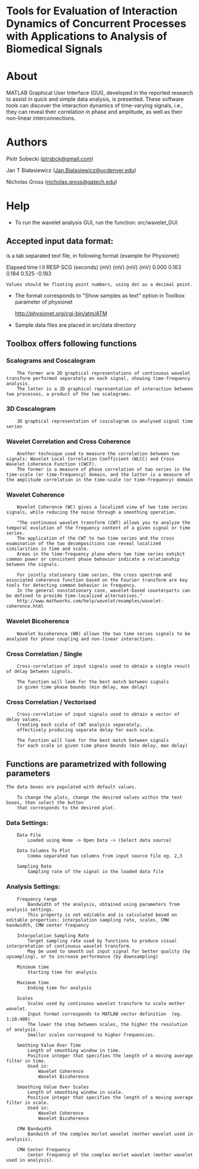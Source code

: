 # Tools for Evaluation of Interaction Dynamics of Concurrent Processes with Applications to Analysis of Biomedical Signals


# About

MATLAB Graphical User Interface (GUI), developed in the reported research to assist in quick and simple data analysis, is presented. These software tools can discover the interaction dynamics of time-varying signals, i.e., they can reveal their correlation in phase and amplitude, as well as their non-linear interconnections. 


# Authors

Piotr Sobecki (ptrsbck@gmail.com)

Jan T Białasiewicz (Jan.Bialasiewicz@ucdenver.edu)

Nicholas Gross (nicholas.gross@gatech.edu)


# Help

- To run the wavelet analysis GUI, run the function: src/wavelet_GUI
	
## Accepted input data format:

is a tab separated text file, in following format (example for Physionet):

   Elapsed time	      I	     II	   RESP	    SCG
      (seconds)	   (mV)	   (mV)	   (mV)	   (mV)
          0.000	  0.163	  0.184	  0.525	 -0.183
    

    Values should be floating point numbers, using dot as a decimal point.

- The format corresponds to "Show samples as text" option in Toolbox parameter of physionet

    http://physionet.org/cgi-bin/atm/ATM

- Sample data files are placed in src/data directory

## Toolbox offers following functions

### Scalograms and Coscalogram
		The former are 2D graphical representations of continuous wavelet transform performed separately on each signal, showing time-frequency analysis.
		The latter is a 2D graphical representation of interaction between two processes, a product of the two scalograms. 
		
### 3D Coscalogram
		3D graphical representation of coscalogram in analysed signal time series
	
### Wavelet Correlation and Cross Coherence
		Another technique used to measure the correlation between two signals: Wavelet Local Correlation Coefficient (WLCC) and Cross Wavelet Coherence Function (CWCF).
		The former is a measure of phase correlation of two series in the time-scale (or time-frequency) domain, and the latter is a measure of the amplitude correlation in the time-scale (or time-frequency) domain
	
### Wavelet Coherence
		Wavelet Coherence (WC) gives a localized view of two time series signals, while reducing the noise through a smoothing operation.
		
		"The continuous wavelet transform (CWT) allows you to analyze the temporal evolution of the frequency content of a given signal or time series.
		The application of the CWT to two time series and the cross examination of the two decompositions can reveal localized similarities in time and scale. 
		Areas in the time-frequency plane where two time series exhibit common power or consistent phase behavior indicate a relationship between the signals.
		
		For jointly stationary time series, the cross spectrum and associated coherence function based on the Fourier transform are key tools for detecting common behavior in frequency.
		In the general nonstationary case, wavelet-based counterparts can be defined to provide time-localized alternatives."
		http://www.mathworks.com/help/wavelet/examples/wavelet-coherence.html
		
### Wavelet Bicoherence
		Wavelet bicoherence (WB) allows the two time series signals to be analyzed for phase coupling and non-linear interactions.
	
### Cross Correlation / Single
		Cross-correlation of input signals used to obtain a single result of delay between signals.
		
		The function will look for the best match between signals 
		in given time phase bounds (min delay, max delay)
		
	
### Cross Correlation / Vectorised 
		Cross-correlation of input signals used to obtain a vector of delay values, 
		treating each scale of CWT analysis separately,
		effectively producing separate delay for each scale.
		
		The function will look for the best match between signals 
		for each scale in given time phase bounds (min delay, max delay)

## Functions are parametrized with following parameters
   
	The data boxes are populated with default values.

		To change the plots, change the desired values within the text boxes, then select the button 
		that corresponds to the desired plot.
		
### Data Settings:

		Data File
			Loaded using Home -> Open Data -> (Select data source)

		Data Columns To Plot
			Comma separated two columns from input source file eg. 2,3

		Sampling Rate
			Sampling rate of the signal in the loaded data file


### Analysis Settings:

		Frequency range
			Bandwidth of the analysis, obtained using parameters from analysis settings. 
			This property is not editable and is calculated based on editable properties: interpolation sampling rate, scales, CMW bandwidth, CMW center frequency

		Interpolation Sampling Rate
			Target sampling rate used by functions to produce visual interpretation of continuous wavelet transform. 
			May be used to smooth out input signal for better quality (by upsampling), or to increase performance (by downsampling)

		Minimum time
			Starting time for analysis

		Maximum time
			Ending time for analysis

		Scales
			Scales used by continuous wavelet transform to scale mother wavelet. 
			Input format corresponds to MATLAB vector definition  (eg. 1:10:400)
			The lower the step between scales, the higher the resolution of analysis.
			Smaller scales correspond to higher frequencies.

		Smothing Value Over Time
			Length of smoothing window in time.
			Positive integer that specifies the length of a moving average filter in time.
			Used in:
				Wavelet Coherence
				Wavelet Bicoherence
				
		Smoothing Value Over Scales
			Length of smoothing window in scale. 
			Positive integer that specifies the length of a moving average filter in scale.
			Used in:
				Wavelet Coherence
				Wavelet Bicoherence
				
		CMW Bandwidth
			Bandwith of the complex morlet wavelet (mother wavelet used in analysis).

		CMW Center Frequency
			Center frequency of the complex morlet wavelet (mother wavelet used in analysis).

